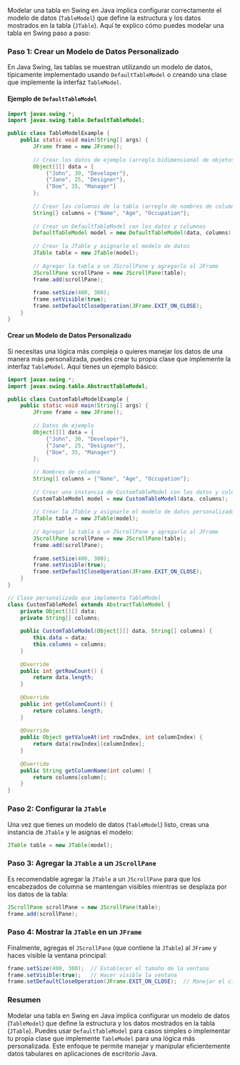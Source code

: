 Modelar una tabla en Swing en Java implica configurar correctamente el modelo de datos (`TableModel`) que define la estructura y los datos mostrados en la tabla (`JTable`). Aquí te explico cómo puedes modelar una tabla en Swing paso a paso:

### Paso 1: Crear un Modelo de Datos Personalizado

En Java Swing, las tablas se muestran utilizando un modelo de datos, típicamente implementado usando `DefaultTableModel` o creando una clase que implemente la interfaz `TableModel`.

#### Ejemplo de `DefaultTableModel`

```java
import javax.swing.*;
import javax.swing.table.DefaultTableModel;

public class TableModelExample {
    public static void main(String[] args) {
        JFrame frame = new JFrame();
        
        // Crear los datos de ejemplo (arreglo bidimensional de objetos)
        Object[][] data = {
            {"John", 30, "Developer"},
            {"Jane", 25, "Designer"},
            {"Doe", 35, "Manager"}
        };
        
        // Crear las columnas de la tabla (arreglo de nombres de columna)
        String[] columns = {"Name", "Age", "Occupation"};
        
        // Crear un DefaultTableModel con los datos y columnas
        DefaultTableModel model = new DefaultTableModel(data, columns);
        
        // Crear la JTable y asignarle el modelo de datos
        JTable table = new JTable(model);
        
        // Agregar la tabla a un JScrollPane y agregarlo al JFrame
        JScrollPane scrollPane = new JScrollPane(table);
        frame.add(scrollPane);
        
        frame.setSize(400, 300);
        frame.setVisible(true);
        frame.setDefaultCloseOperation(JFrame.EXIT_ON_CLOSE);
    }
}
```

#### Crear un Modelo de Datos Personalizado

Si necesitas una lógica más compleja o quieres manejar los datos de una manera más personalizada, puedes crear tu propia clase que implemente la interfaz `TableModel`. Aquí tienes un ejemplo básico:

```java
import javax.swing.*;
import javax.swing.table.AbstractTableModel;

public class CustomTableModelExample {
    public static void main(String[] args) {
        JFrame frame = new JFrame();
        
        // Datos de ejemplo
        Object[][] data = {
            {"John", 30, "Developer"},
            {"Jane", 25, "Designer"},
            {"Doe", 35, "Manager"}
        };
        
        // Nombres de columna
        String[] columns = {"Name", "Age", "Occupation"};
        
        // Crear una instancia de CustomTableModel con los datos y columnas
        CustomTableModel model = new CustomTableModel(data, columns);
        
        // Crear la JTable y asignarle el modelo de datos personalizado
        JTable table = new JTable(model);
        
        // Agregar la tabla a un JScrollPane y agregarlo al JFrame
        JScrollPane scrollPane = new JScrollPane(table);
        frame.add(scrollPane);
        
        frame.setSize(400, 300);
        frame.setVisible(true);
        frame.setDefaultCloseOperation(JFrame.EXIT_ON_CLOSE);
    }
}

// Clase personalizada que implementa TableModel
class CustomTableModel extends AbstractTableModel {
    private Object[][] data;
    private String[] columns;
    
    public CustomTableModel(Object[][] data, String[] columns) {
        this.data = data;
        this.columns = columns;
    }
    
    @Override
    public int getRowCount() {
        return data.length;
    }
    
    @Override
    public int getColumnCount() {
        return columns.length;
    }
    
    @Override
    public Object getValueAt(int rowIndex, int columnIndex) {
        return data[rowIndex][columnIndex];
    }
    
    @Override
    public String getColumnName(int column) {
        return columns[column];
    }
}
```

### Paso 2: Configurar la `JTable`

Una vez que tienes un modelo de datos (`TableModel`) listo, creas una instancia de `JTable` y le asignas el modelo:

```java
JTable table = new JTable(model);
```

### Paso 3: Agregar la `JTable` a un `JScrollPane`

Es recomendable agregar la `JTable` a un `JScrollPane` para que los encabezados de columna se mantengan visibles mientras se desplaza por los datos de la tabla:

```java
JScrollPane scrollPane = new JScrollPane(table);
frame.add(scrollPane);
```

### Paso 4: Mostrar la `JTable` en un `JFrame`

Finalmente, agregas el `JScrollPane` (que contiene la `JTable`) al `JFrame` y haces visible la ventana principal:

```java
frame.setSize(400, 300);  // Establecer el tamaño de la ventana
frame.setVisible(true);   // Hacer visible la ventana
frame.setDefaultCloseOperation(JFrame.EXIT_ON_CLOSE);  // Manejar el cierre de la ventana
```

### Resumen

Modelar una tabla en Swing en Java implica configurar un modelo de datos (`TableModel`) que define la estructura y los datos mostrados en la tabla (`JTable`). Puedes usar `DefaultTableModel` para casos simples o implementar tu propia clase que implemente `TableModel` para una lógica más personalizada. Este enfoque te permite manejar y manipular eficientemente datos tabulares en aplicaciones de escritorio Java.